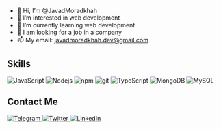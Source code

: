 - 👋 Hi, I’m @JavadMoradkhah
- 👀 I’m interested in web development
- 🌱 I’m currently learning web development
- 💞️ I am looking for a job in a company
- 📫 My email: javadmoradkhah.dev@gmail.com

<!---
JavadMoradkhah/JavadMoradkhah is a ✨ special ✨ repository because its `README.md` (this file) appears on your GitHub profile.
You can click the Preview link to take a look at your changes.
--->

## Skills
<p>
  <img alt="JavaScript" src="https://img.shields.io/static/v1?style=for-the-badge&message=JavaScript&color=ecda0f&logo=JavaScript&logoColor=333333&label=" />
  <img alt="Nodejs" src="https://img.shields.io/static/v1?style=for-the-badge&message=Node.js&color=339933&logo=Node.js&logoColor=FFFFFF&label=" />
  <img alt="npm" src="https://img.shields.io/static/v1?style=for-the-badge&message=NPM&color=d91a1a&logo=npm&logoColor=FFFFFF&label=" />
  <img alt="git" src="https://img.shields.io/static/v1?style=for-the-badge&message=Git&color=F05032&logo=Git&logoColor=FFFFFF&label=" />
  <img alt="TypeScript" src="https://img.shields.io/static/v1?style=for-the-badge&message=TypeScript&color=blue&logo=TypeScript&logoColor=FFFFFF&label=" />
  <img alt="MongoDB" src="https://img.shields.io/static/v1?style=for-the-badge&message=MongoDB&color=429543&logo=MongoDB&logoColor=FFFFFF&label=" />
  <img alt="MySQL" src="https://img.shields.io/static/v1?style=for-the-badge&message=MySQL&color=f79d00&logo=MySQL&logoColor=FFFFFF&label=" />
</p>

## Contact Me
<a href="https://t.me/JavadMoradkhah">
   <img alt="Telegram" src="https://img.shields.io/static/v1?style=for-the-badge&message=Telegram&color=3496ee&logo=Telegram&logoColor=FFFFFF&label=" />
</a>
<a href="https://twitter.com/JMoradkhah">
   <img alt="Twitter" src="https://img.shields.io/static/v1?style=for-the-badge&message=Twitter&color=1da1f2&logo=Twitter&logoColor=FFFFFF&label=" />
</a>
<a href="https://www.linkedin.com/in/javad-moradkhah">
   <img alt="LinkedIn" src="https://img.shields.io/static/v1?style=for-the-badge&message=LinkedIn&color=0077b5&logo=LinkedIn&logoColor=FFFFFF&label=" />
</a>
